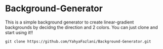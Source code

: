 # Background-Generator

This is a simple background generator to create linear-gradient backgrounds by decidng the direction and 2 colors. You can just clone and start using it!!

````
git clone https://github.com/YahyaFazlani/Background-Generator.git
````
